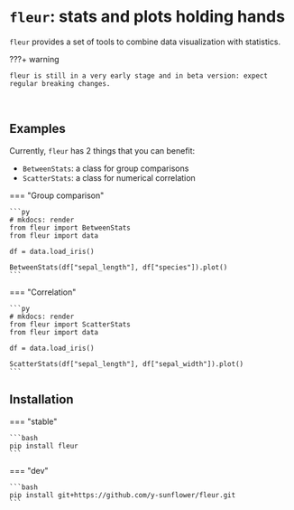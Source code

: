# `fleur`: stats and plots holding hands

`fleur` provides a set of tools to combine data visualization with statistics.

???+ warning

    fleur is still in a very early stage and in beta version: expect regular breaking changes.

<br>

## Examples

Currently, `fleur` has 2 things that you can benefit:

- `BetweenStats`: a class for group comparisons
- `ScatterStats`: a class for numerical correlation

=== "Group comparison"

    ```py
    # mkdocs: render
    from fleur import BetweenStats
    from fleur import data

    df = data.load_iris()

    BetweenStats(df["sepal_length"], df["species"]).plot()
    ```

=== "Correlation"

    ```py
    # mkdocs: render
    from fleur import ScatterStats
    from fleur import data

    df = data.load_iris()

    ScatterStats(df["sepal_length"], df["sepal_width"]).plot()
    ```

## Installation

=== "stable"

    ```bash
    pip install fleur
    ```

=== "dev"

    ```bash
    pip install git+https://github.com/y-sunflower/fleur.git
    ```

<br><br>
